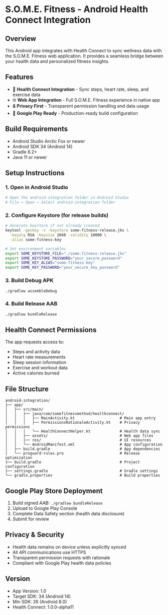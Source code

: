 
# S.O.M.E. Fitness - Android Health Connect Integration

## Overview
This Android app integrates with Health Connect to sync wellness data with the S.O.M.E. Fitness web application. It provides a seamless bridge between your health data and personalized fitness insights.

## Features
- 📱 **Health Connect Integration** - Sync steps, heart rate, sleep, and exercise data
- 🌐 **Web App Integration** - Full S.O.M.E. Fitness experience in native app
- 🔒 **Privacy First** - Transparent permission handling and data usage
- 🎯 **Google Play Ready** - Production-ready build configuration

## Build Requirements
- Android Studio Arctic Fox or newer
- Android SDK 34 (Android 14)
- Gradle 8.2+
- Java 11 or newer

## Setup Instructions

### 1. Open in Android Studio
```bash
# Open the android-integration folder in Android Studio
# File → Open → Select android-integration folder
```

### 2. Configure Keystore (for release builds)
```bash
# Generate keystore if not already created
keytool -genkey -v -keystore some-fitness-release.jks \
  -keyalg RSA -keysize 2048 -validity 10000 \
  -alias some-fitness-key

# Set environment variables
export SOME_KEYSTORE_FILE="./some-fitness-release.jks"
export SOME_KEYSTORE_PASSWORD="your_secure_password"
export SOME_KEY_ALIAS="some-fitness-key"
export SOME_KEY_PASSWORD="your_secure_key_password"
```

### 3. Build Debug APK
```bash
./gradlew assembleDebug
```

### 4. Build Release AAB
```bash
./gradlew bundleRelease
```

## Health Connect Permissions
The app requests access to:
- Steps and activity data
- Heart rate measurements
- Sleep session information
- Exercise and workout data
- Active calories burned

## File Structure
```
android-integration/
├── app/
│   ├── src/main/
│   │   ├── java/com/somefitnessmethod/healthconnect/
│   │   │   ├── MainActivity.kt                    # Main app entry
│   │   │   ├── PermissionsRationaleActivity.kt    # Privacy permissions
│   │   │   └── HealthConnectHelper.kt             # Health data sync
│   │   ├── assets/                                # Web app files
│   │   ├── res/                                   # UI resources
│   │   └── AndroidManifest.xml                    # App configuration
│   ├── build.gradle                               # App dependencies
│   └── proguard-rules.pro                         # Release optimization
├── build.gradle                                   # Project configuration
├── settings.gradle                                # Gradle settings
└── gradle.properties                              # Build properties
```

## Google Play Store Deployment
1. Build signed AAB: `./gradlew bundleRelease`
2. Upload to Google Play Console
3. Complete Data Safety section (health data disclosure)
4. Submit for review

## Privacy & Security
- Health data remains on device unless explicitly synced
- All API communications use HTTPS
- Transparent permission requests with rationale
- Compliant with Google Play health data policies

## Version
- App Version: 1.0
- Target SDK: 34 (Android 14)
- Min SDK: 26 (Android 8.0)
- Health Connect: 1.0.0-alpha11
